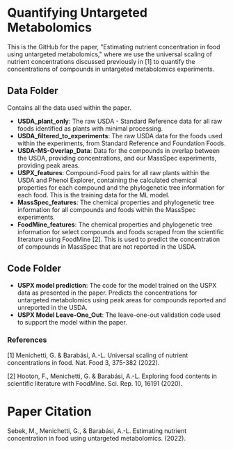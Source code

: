 # Quantifying Untargeted Metabolomics

This is the GitHub for the paper, "Estimating nutrient concentration in food using untargeted metabolomics," where we use the universal scaling of nutrient concentrations discussed previously in [1] to quantify the concentrations of compounds in untargeted metabolomics experiments. 

## Data Folder

Contains all the data used within the paper. 

- **USDA_plant_only**: The raw USDA - Standard Reference data for all raw foods identified as plants with minimal processing.
- **USDA_filtered_to_experiments**: The raw USDA data for the foods used within the experiments, from Standard Reference and Foundation Foods.
- **USDA-MS-Overlap_Data**: Data for the compounds in overlap between the USDA, providing concentrations, and our MassSpec experiments, providing peak areas. 
- **USPX_features**: Compound-Food pairs for all raw plants within the USDA and Phenol Explorer, containing the calculated chemical properties for each compound and the phylogenetic tree information for each food. This is the training data for the ML model.
-  **MassSpec_features**: The chemical properties and phylogenetic tree information for all compounds and foods within the MassSpec experiments.
-  **FoodMine_features**: The chemical properties and phylogenetic tree information for select compounds and foods scraped from the scientific literature using FoodMine [2]. This is used to predict the concentration of compounds in MassSpec that are not reported in the USDA.

## Code Folder

- **USPX model prediction**: The code for the model trained on the USPX data as presented in the paper. Predicts the concentrations for untargeted metabolomics using peak areas for compounds reported and unreported in the USDA.  
- **USPX Model Leave-One_Out**: The leave-one-out validation code used to support the model within the paper.

### References
[1] Menichetti, G. & Barabási, A.-L. Universal scaling of nutrient concentrations in food. Nat. Food 3, 375-382 (2022).

[2] Hooton, F., Menichetti, G. & Barabási, A.-L. Exploring food contents in scientific literature with FoodMine. Sci. Rep. 10, 16191 (2020).

# Paper Citation

Sebek, M., Menichetti, G., & Barabási, A.-L. Estimating nutrient concentration in food using untargeted metabolomics. (2022).
